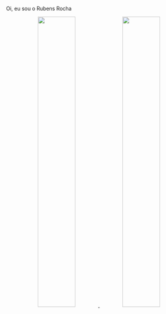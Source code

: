 Oi, eu sou o Rubens Rocha

<div align="center">
  <a href="https://github.com/rubensrocha9">
  <img height="45%" src="https://github-readme-stats.vercel.app/api?username=rubensrocha9&show_icons=true&theme=tokyonight&include_all_commits=true&count_private=true"/>
  <img height="45%" src="https://github-readme-stats.vercel.app/api/top-langs/?username=rubensrocha9&layout=compact&theme=tokyonight"/>
</div>
